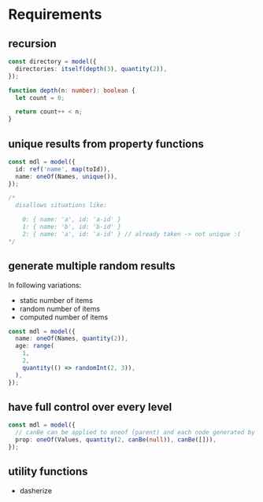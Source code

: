 # Requirements

## recursion

```ts
const directory = model({
  directories: itself(depth(3), quantity(2)),
});

function depth(n: number): boolean {
  let count = 0;

  return count++ < n;
}
```

## unique results from property functions

```ts
const mdl = model({
  id: ref('name', map(toId)),
  name: oneOf(Names, unique()),
});

/*
  disallows situations like:

    0: { name: 'a', id: 'a-id' }
    1: { name: 'b', id: 'b-id' }
    2: { name: 'a', id: 'a-id' } // already taken -> not unique :(
*/
```

## generate multiple random results

In following variations:

- static number of items
- random number of items
- computed number of items

```ts
const mdl = model({
  name: oneOf(Names, quantity(2)),
  age: range(
    1,
    2,
    quantity(() => randomInt(2, 3)),
  ),
});
```

## have full control over every level

```ts
const mdl = model({
  // canBe can be applied to oneof (parent) and each node generated by quantity (children)
  prop: oneOf(Values, quantity(2, canBe(null)), canBe([])),
});
```

## utility functions

- dasherize
